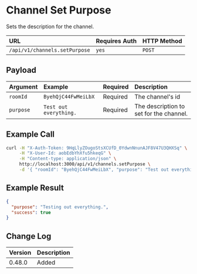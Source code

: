 # Channel Set Purpose

Sets the description for the channel.

| URL | Requires Auth | HTTP Method |
| :--- | :--- | :--- |
| `/api/v1/channels.setPurpose` | `yes` | `POST` |

## Payload

| Argument | Example | Required | Description |
| :--- | :--- | :--- | :--- |
| `roomId` | `ByehQjC44FwMeiLbX` | Required | The channel's id |
| `purpose` | `Test out everything.` | Required | The description to set for the channel. |

## Example Call

```bash
curl -H "X-Auth-Token: 9HqLlyZOugoStsXCUfD_0YdwnNnunAJF8V47U3QHXSq" \
     -H "X-User-Id: aobEdbYhXfu5hkeqG" \
     -H "Content-type: application/json" \
     http://localhost:3000/api/v1/channels.setPurpose \
     -d '{ "roomId": "ByehQjC44FwMeiLbX", "purpose": "Test out everything" }'
```

## Example Result

```json
{
  "purpose": "Testing out everything.",
  "success": true
}
```

## Change Log

| Version | Description |
| :--- | :--- |
| 0.48.0 | Added |
